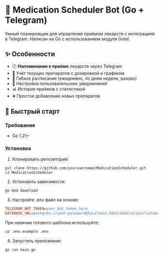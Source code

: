 # 🏥 Medication Scheduler Bot (Go + Telegram)

Умный планировщик для управления приёмом лекарств с интеграцией в Telegram. Написан на Go с использованием модуля Gotel.

## ✨ Особенности

- 🕒 **Напоминания о приёме** лекарств через Telegram
- 💊 Учёт текущих препаратов с дозировкой и графиком
- 📅 Гибкое расписание (ежедневно, по дням недели, разово)
- 🔔 Настройка пользовательских уведомлений
- 📊 История приёмов с статистикой
- ➕ Простое добавление новых препаратов

## 🚀 Быстрый старт

### Требования
- Go 1.21+
### Установка

1. Клонировать репозиторий:
```bash
git clone https://github.com/yourusername/MedicationScheduler.git
cd MedicationScheduler
```

2. Установить зависимости:
```bash
go mod download
```
3. Настройте .env файл на основе:
```ini
TELEGRAM_BOT_TOKEN=your_bot_token_here
DATABASE_URL=postgres://user:password@localhost:5432/medications?sslmode=disable
```
При наличии готового шаблона используйте:
```bash
cp .env.example .env
```
4.  Запустить приложение:
```bash
go run main.go
```